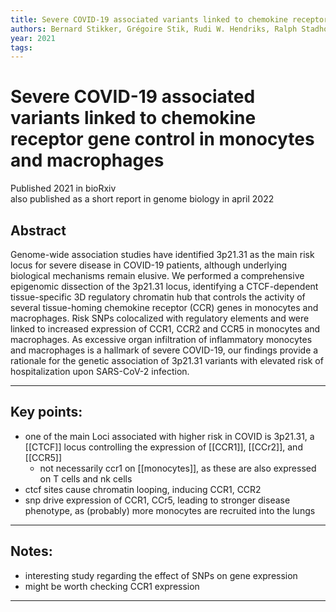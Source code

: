 ```yaml
---
title: Severe COVID-19 associated variants linked to chemokine receptor gene control in monocytes and macrophages
authors: Bernard Stikker, Grégoire Stik, Rudi W. Hendriks, Ralph Stadhouders
year: 2021
tags:
---
```

# Severe COVID-19 associated variants linked to chemokine receptor gene control in monocytes and macrophages   
Published 2021 in bioRxiv  
also published as a short report in genome biology in april 2022    

## Abstract
 
 Genome-wide association studies have identified 3p21.31 as the main risk locus for severe disease in COVID-19 patients, although underlying biological mechanisms remain elusive. We performed a comprehensive epigenomic dissection of the 3p21.31 locus, identifying a CTCF-dependent tissue-specific 3D regulatory chromatin hub that controls the activity of several tissue-homing chemokine receptor (CCR) genes in monocytes and macrophages. Risk SNPs colocalized with regulatory elements and were linked to increased expression of CCR1, CCR2 and CCR5 in monocytes and macrophages. As excessive organ infiltration of inflammatory monocytes and macrophages is a hallmark of severe COVID-19, our findings provide a rationale for the genetic association of 3p21.31 variants with elevated risk of hospitalization upon SARS-CoV-2 infection.


---
## Key points:
- one of the main Loci associated with higher risk in COVID is 3p21.31, a [[CTCF]] locus controlling the expression of [[CCR1]], [[CCr2]], and [[CCR5]] 
	- not necessarily ccr1 on [[monocytes]], as these are also expressed on T cells and nk cells 
- ctcf sites cause chromatin looping, inducing CCR1, CCR2
- snp drive expression of CCR1, CCr5, leading to stronger disease phenotype, as (probably) more monocytes are recruited into the lungs
---


## Notes: 

- interesting study regarding the effect of SNPs on gene expression
- might be worth checking CCR1 expression
---
